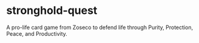 # stronghold-quest
A pro-life card game from Zoseco to defend life through Purity, Protection, Peace, and Productivity.
